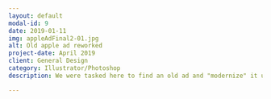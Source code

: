 ```yaml
---
layout: default
modal-id: 9
date: 2019-01-11
img: appleAdFinal2-01.jpg
alt: Old apple ad reworked
project-date: April 2019
client: General Design
category: Illustrator/Photoshop
description: We were tasked here to find an old ad and "modernize" it using more modern examples, or rework it to push a different call to action. I hate apple, do I chose to change an old "Buy Apple" ad and made it to push towards buying a Google phone.

---
```

